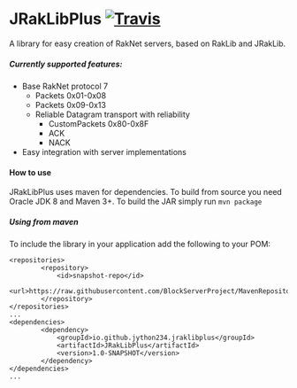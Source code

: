# JRakLibPlus [![Travis](https://img.shields.io/travis/jython234/JRakLibPlus?style=flat-square)](https://travis-ci.org/jython234/JRakLibPlus)
A library for easy creation of RakNet servers, based on RakLib and JRakLib.

##### Currently supported features:
 - Base RakNet protocol 7
   - Packets 0x01-0x08
   - Packets 0x09-0x13
   - Reliable Datagram transport with reliability
     - CustomPackets 0x80-0x8F
     - ACK
     - NACK
 - Easy integration with server implementations
 
#### How to use
JRakLibPlus uses maven for dependencies. To build from source you need Oracle JDK 8 and Maven 3+. 
To build the JAR simply run ```mvn package```
##### Using from maven
To include the library in your application add the following to your POM:
```
<repositories>
        <repository>
            <id>snapshot-repo</id>
            <url>https://raw.githubusercontent.com/BlockServerProject/MavenRepository/master/snapshots</url>
        </repository>
</repositories>
...
<dependencies>
        <dependency>
            <groupId>io.github.jython234.jraklibplus</groupId>
            <artifactId>JRakLibPlus</artifactId>
            <version>1.0-SNAPSHOT</version>
        </dependency>
</dependencies>
...
```
